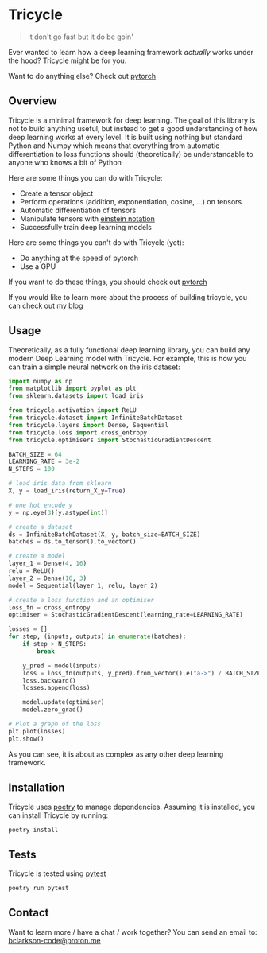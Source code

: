 # Tricycle
> It don't go fast but it do be goin'

Ever wanted to learn how a deep learning framework *actually* works under the hood? Tricycle might be for you.

Want to do anything else? Check out [pytorch](https://pytorch.org/)

## Overview
Tricycle is a minimal framework for deep learning. The goal of this library is
not to build anything useful, but instead to get a good understanding of how
deep learning works at every level. It is built using nothing but standard
Python and Numpy which means that everything from automatic differentiation
to loss functions should (theoretically) be understandable to anyone who knows
a bit of Python

Here are some things you can do with Tricycle:
- Create a tensor object
- Perform operations (addition, exponentiation, cosine, ...) on tensors
- Automatic differentiation of tensors
- Manipulate tensors with [einstein notation](https://en.wikipedia.org/wiki/Einstein_notation)
- Successfully train deep learning models

Here are some things you can't do with Tricycle (yet):
- Do anything at the speed of pytorch
- Use a GPU

If you want to do these things, you should check out [pytorch](https://pytorch.org/)

If you would like to learn more about the process of building tricycle, you can check out my [blog](http://bclarkson-code.com)

## Usage
Theoretically, as a fully functional deep learning library, you can build any modern Deep Learning model with Tricycle. For example, this is how you can train a simple neural network on the iris dataset:

```python
import numpy as np
from matplotlib import pyplot as plt
from sklearn.datasets import load_iris

from tricycle.activation import ReLU
from tricycle.dataset import InfiniteBatchDataset
from tricycle.layers import Dense, Sequential
from tricycle.loss import cross_entropy
from tricycle.optimisers import StochasticGradientDescent

BATCH_SIZE = 64
LEARNING_RATE = 3e-2
N_STEPS = 100

# load iris data from sklearn
X, y = load_iris(return_X_y=True)

# one hot encode y
y = np.eye(3)[y.astype(int)]

# create a dataset
ds = InfiniteBatchDataset(X, y, batch_size=BATCH_SIZE)
batches = ds.to_tensor().to_vector()

# create a model
layer_1 = Dense(4, 16)
relu = ReLU()
layer_2 = Dense(16, 3)
model = Sequential(layer_1, relu, layer_2)

# create a loss function and an optimiser
loss_fn = cross_entropy
optimiser = StochasticGradientDescent(learning_rate=LEARNING_RATE)

losses = []
for step, (inputs, outputs) in enumerate(batches):
    if step > N_STEPS:
        break

    y_pred = model(inputs)
    loss = loss_fn(outputs, y_pred).from_vector().e("a->") / BATCH_SIZE
    loss.backward()
    losses.append(loss)

    model.update(optimiser)
    model.zero_grad()

# Plot a graph of the loss
plt.plot(losses)
plt.show()
```

As you can see, it is about as complex as any other deep learning framework.

## Installation
Tricycle uses [poetry](https://python-poetry.org/) to manage dependencies. Assuming it is installed, you
can install Tricycle by running:
```bash
poetry install
```

## Tests
Tricycle is tested using [pytest](https://docs.pytest.org/en/latest/)
```bash
poetry run pytest
```

## Contact
Want to learn more / have a chat / work together?
You can send an email to: [bclarkson-code@proton.me](mailto:bclarkson-code@proton.me)
